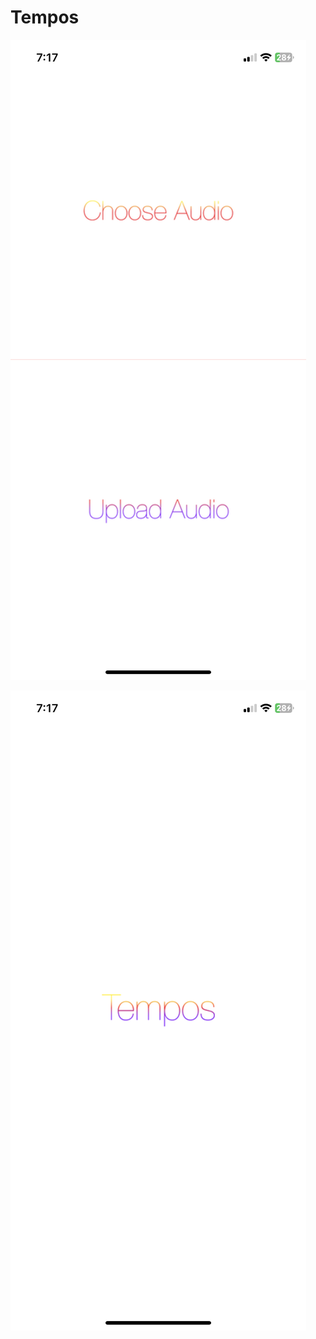 # Tempos

![Screenshot of Tempos loading screen](Tempos1.PNG)

![Screenshot of Tempos choosing screen](Tempos2.PNG)

